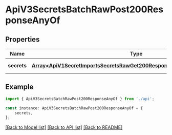 # ApiV3SecretsBatchRawPost200ResponseAnyOf


## Properties

Name | Type | Description | Notes
------------ | ------------- | ------------- | -------------
**secrets** | [**Array&lt;ApiV1SecretImportsSecretsRawGet200ResponseSecretsInnerSecretsInner&gt;**](ApiV1SecretImportsSecretsRawGet200ResponseSecretsInnerSecretsInner.md) |  | [default to undefined]

## Example

```typescript
import { ApiV3SecretsBatchRawPost200ResponseAnyOf } from './api';

const instance: ApiV3SecretsBatchRawPost200ResponseAnyOf = {
    secrets,
};
```

[[Back to Model list]](../README.md#documentation-for-models) [[Back to API list]](../README.md#documentation-for-api-endpoints) [[Back to README]](../README.md)
